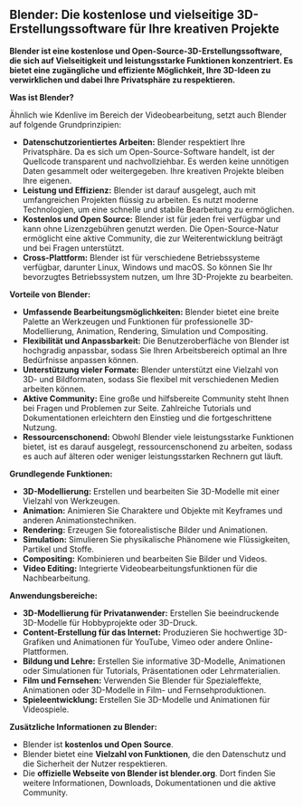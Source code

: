 ## Blender: Die kostenlose und vielseitige 3D-Erstellungssoftware für Ihre kreativen Projekte

**Blender ist eine kostenlose und Open-Source-3D-Erstellungssoftware, die sich auf Vielseitigkeit und leistungsstarke Funktionen konzentriert. Es bietet eine zugängliche und effiziente Möglichkeit, Ihre 3D-Ideen zu verwirklichen und dabei Ihre Privatsphäre zu respektieren.**

**Was ist Blender?**

Ähnlich wie Kdenlive im Bereich der Videobearbeitung, setzt auch Blender auf folgende Grundprinzipien:

* **Datenschutzorientiertes Arbeiten:** Blender respektiert Ihre Privatsphäre. Da es sich um Open-Source-Software handelt, ist der Quellcode transparent und nachvollziehbar. Es werden keine unnötigen Daten gesammelt oder weitergegeben. Ihre kreativen Projekte bleiben Ihre eigenen.
* **Leistung und Effizienz:** Blender ist darauf ausgelegt, auch mit umfangreichen Projekten flüssig zu arbeiten. Es nutzt moderne Technologien, um eine schnelle und stabile Bearbeitung zu ermöglichen.
* **Kostenlos und Open Source:** Blender ist für jeden frei verfügbar und kann ohne Lizenzgebühren genutzt werden. Die Open-Source-Natur ermöglicht eine aktive Community, die zur Weiterentwicklung beiträgt und bei Fragen unterstützt.
* **Cross-Plattform:** Blender ist für verschiedene Betriebssysteme verfügbar, darunter Linux, Windows und macOS. So können Sie Ihr bevorzugtes Betriebssystem nutzen, um Ihre 3D-Projekte zu bearbeiten.

**Vorteile von Blender:**

* **Umfassende Bearbeitungsmöglichkeiten:** Blender bietet eine breite Palette an Werkzeugen und Funktionen für professionelle 3D-Modellierung, Animation, Rendering, Simulation und Compositing.
* **Flexibilität und Anpassbarkeit:** Die Benutzeroberfläche von Blender ist hochgradig anpassbar, sodass Sie Ihren Arbeitsbereich optimal an Ihre Bedürfnisse anpassen können.
* **Unterstützung vieler Formate:** Blender unterstützt eine Vielzahl von 3D- und Bildformaten, sodass Sie flexibel mit verschiedenen Medien arbeiten können.
* **Aktive Community:** Eine große und hilfsbereite Community steht Ihnen bei Fragen und Problemen zur Seite. Zahlreiche Tutorials und Dokumentationen erleichtern den Einstieg und die fortgeschrittene Nutzung.
* **Ressourcenschonend:** Obwohl Blender viele leistungsstarke Funktionen bietet, ist es darauf ausgelegt, ressourcenschonend zu arbeiten, sodass es auch auf älteren oder weniger leistungsstarken Rechnern gut läuft.

**Grundlegende Funktionen:**

* **3D-Modellierung:** Erstellen und bearbeiten Sie 3D-Modelle mit einer Vielzahl von Werkzeugen.
* **Animation:** Animieren Sie Charaktere und Objekte mit Keyframes und anderen Animationstechniken.
* **Rendering:** Erzeugen Sie fotorealistische Bilder und Animationen.
* **Simulation:** Simulieren Sie physikalische Phänomene wie Flüssigkeiten, Partikel und Stoffe.
* **Compositing:** Kombinieren und bearbeiten Sie Bilder und Videos.
* **Video Editing:** Integrierte Videobearbeitungsfunktionen für die Nachbearbeitung.

**Anwendungsbereiche:**

* **3D-Modellierung für Privatanwender:** Erstellen Sie beeindruckende 3D-Modelle für Hobbyprojekte oder 3D-Druck.
* **Content-Erstellung für das Internet:** Produzieren Sie hochwertige 3D-Grafiken und Animationen für YouTube, Vimeo oder andere Online-Plattformen.
* **Bildung und Lehre:** Erstellen Sie informative 3D-Modelle, Animationen oder Simulationen für Tutorials, Präsentationen oder Lehrmaterialien.
* **Film und Fernsehen:** Verwenden Sie Blender für Spezialeffekte, Animationen oder 3D-Modelle in Film- und Fernsehproduktionen.
* **Spieleentwicklung:** Erstellen Sie 3D-Modelle und Animationen für Videospiele.

**Zusätzliche Informationen zu Blender:**

* Blender ist **kostenlos und Open Source**.
* Blender bietet eine **Vielzahl von Funktionen**, die den Datenschutz und die Sicherheit der Nutzer respektieren.
* Die **offizielle Webseite von Blender ist blender.org**. Dort finden Sie weitere Informationen, Downloads, Dokumentationen und die aktive Community.